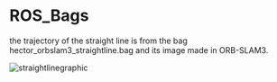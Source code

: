 # ROS_Bags
the trajectory of the straight line is from the bag hector_orbslam3_straightline.bag and its image made in ORB-SLAM3.

![straightlinegraphic](https://github.com/Amanda-Dias/ORBSLAM3_Hector_Project/assets/65800660/891b71f0-6b8d-4344-89bf-6648f55d8828)
